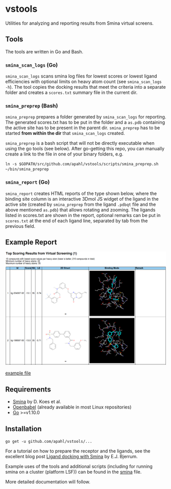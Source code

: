 # vstools

Utilities for analyzing and reporting results from Smina virtual screens.

## Tools

The tools are written in Go and Bash.

### `smina_scan_logs` (Go)

`smina_scan_logs` scans smina log files for lowest scores or lowest ligand efficiencies with optional limits on heavy atom count (see `smina_scan_logs -h`). The tool copies the docking results that meet the criteria into a separate folder and creates a `scores.txt` summary file in the current dir.

### `smina_preprep` (Bash)

`smina_preprep` prepares a folder generated by `smina_scan_logs` for reporting.  
The generated scores.txt has to be put in the folder and a `as.pdb` containing the active site has to be present in the parent dir. `smina_preprep` has to be started **from within the dir** that `smina_scan_logs` created.

`smina_preprep` is a bash script that will not be directly executable when using the go tools (see below). After go-getting this repo, you can manually create a link to the file in one of your binary folders, e.g. 

    ln -s $GOPATH/src/github.com/apahl/vstools/scripts/smina_preprep.sh ~/bin/smina_preprep

### `smina_report` (Go)

`smina_report` creates HTML reports of the type shown below, where the binding site column is an interactive 3Dmol JS widget of the ligand in the active site (created by `smina_preprep` from the ligand `.pdbqt` file and the above mentioned `as.pdb`) that allows rotating and zooming. The ligands listed in scores.txt are shown in the report, optional remarks can be put in `scores.txt` at the end of each ligand line, separated by tab from the previous field.

## Example Report

![report](res/report.png)

[example file](http://htmlpreview.github.io/?https://github.com/apahl/vstools/master/res/report_01.html)

## Requirements

* [Smina](https://sourceforge.net/projects/smina/files/) by D. Koes et al.
* [Openbabel](http://openbabel.org/wiki/Category:Installation) (already available in most Linux repositories)
* [Go](https://golang.org/) >=v1.10.0

## Installation

`go get -u github.com/apahl/vstools/...`

For a tutorial on how to prepare the receptor and the ligands, see the excellent blog post [Ligand docking with Smina](https://www.wildcardconsulting.dk/useful-information/ligand-docking-with-smina/) by E.J. Bjerrum.

Example uses of the tools and additional scripts (including for running smina on a cluster (platform LSF)) can be found in the [smina](smina.md) file.

More detailed documentation will follow.
